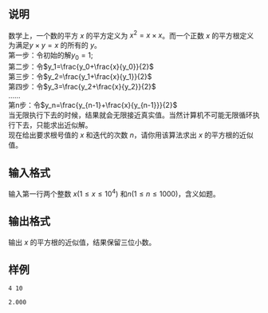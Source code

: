 <h2>说明</h2>

数学上，一个数的平方 $x$ 的平方定义为 $x^2=x ×x$。而一个正数 $x$ 的平方根定义为满足$y×y=x$ 的所有的 $y$。<br />
第一步：令初始的解$y_0=1$;<br />
第二步：令$y_1=\frac{y_0+\frac{x}{y_0}}{2}$<br />
第三步：令$y_2=\frac{y_1+\frac{x}{y_1}}{2}$<br />
第四步：令$y_3=\frac{y_2+\frac{x}{y_2}}{2}$<br />
……<br />
第n步：令$y_n=\frac{y_{n-1}+\frac{x}{y_{n-1}}}{2}$<br />
当无限执行下去的时候，结果就会无限接近真实值。当然计算机不可能无限循环执行下去，只能求出近似解。<br />
现在给出要求根号值的 $x$ 和迭代的次数 $n$，请你用该算法求出 $x$ 的平方根的近似值。

<h2>输入格式</h2>

输入第一行两个整数 $x$($1≤x≤10^4$) 和$n$($1≤n≤1000$)，含义如题。

<h2>输出格式</h2>

输出 $x$ 的平方根的近似值，结果保留三位小数。

<h2>样例</h2>
<pre><code class="language-input1">4 10</code></pre><pre><code class="language-output1">2.000</code></pre>

